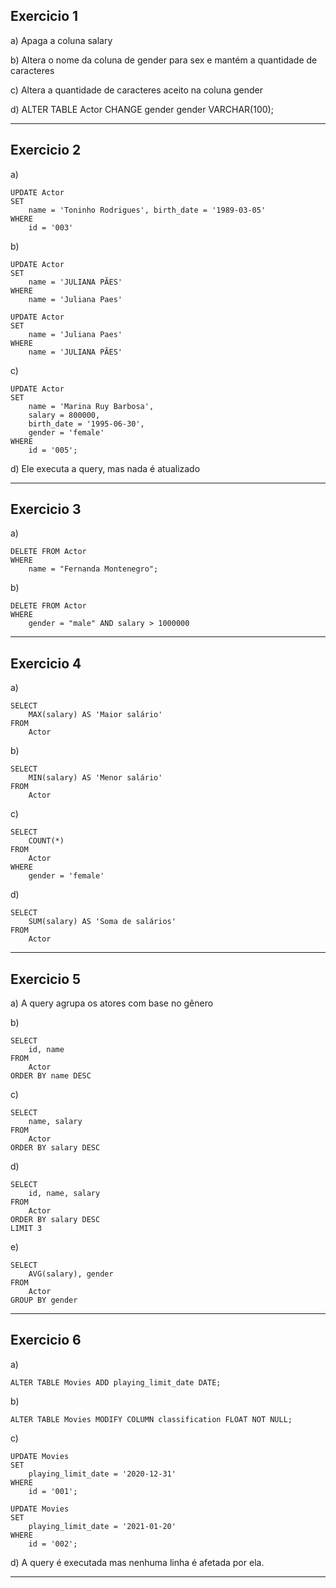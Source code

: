 ## Exercicio 1

a) Apaga a coluna salary

b) Altera o nome da coluna de gender para sex e mantém a quantidade de caracteres

c) Altera a quantidade de caracteres aceito na coluna gender

d) ALTER TABLE Actor CHANGE gender gender VARCHAR(100);

-------------
## Exercicio 2

a)
```
UPDATE Actor 
SET 
    name = 'Toninho Rodrigues', birth_date = '1989-03-05'
WHERE
    id = '003'
```

b)
```
UPDATE Actor 
SET 
    name = 'JULIANA PÃES'
WHERE
    name = 'Juliana Paes'
```

```
UPDATE Actor 
SET 
    name = 'Juliana Paes'
WHERE
    name = 'JULIANA PÃES'
```

c)
```
UPDATE Actor 
SET 
    name = 'Marina Ruy Barbosa',
    salary = 800000,
    birth_date = '1995-06-30',
    gender = 'female'
WHERE
    id = '005';
```

d) Ele executa a query, mas nada é atualizado

---------------

## Exercicio 3
a) 
```
DELETE FROM Actor 
WHERE
    name = "Fernanda Montenegro";
```

b)
```
DELETE FROM Actor 
WHERE
    gender = "male" AND salary > 1000000
```

--------------
## Exercicio 4
a)
```
SELECT 
    MAX(salary) AS 'Maior salário'
FROM
    Actor
```

b)
```
SELECT 
    MIN(salary) AS 'Menor salário'
FROM
    Actor
```

c)
```
SELECT 
    COUNT(*)
FROM
    Actor
WHERE
    gender = 'female'
```

d)
```
SELECT 
    SUM(salary) AS 'Soma de salários'
FROM
    Actor
```

------------
## Exercicio 5
a) A query agrupa os atores com base no gênero

b)
```
SELECT 
    id, name
FROM
    Actor
ORDER BY name DESC
```

c)
```
SELECT 
    name, salary
FROM
    Actor
ORDER BY salary DESC
```

d) 
```
SELECT 
    id, name, salary
FROM
    Actor
ORDER BY salary DESC
LIMIT 3
```

e) 
```
SELECT 
    AVG(salary), gender
FROM
    Actor
GROUP BY gender
```
-------------
## Exercicio 6
a) 
```
ALTER TABLE Movies ADD playing_limit_date DATE;
```

b)
```
ALTER TABLE Movies MODIFY COLUMN classification FLOAT NOT NULL;
```

c) 
```
UPDATE Movies
SET 
    playing_limit_date = '2020-12-31'
WHERE
    id = '001';
```

```
UPDATE Movies
SET 
    playing_limit_date = '2021-01-20'
WHERE
    id = '002';
```

d) A query é executada mas nenhuma linha é afetada por ela.

-------------